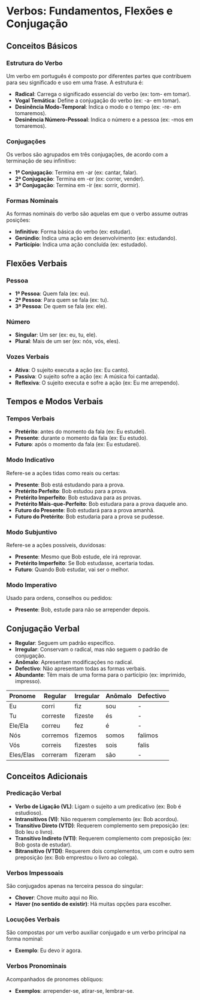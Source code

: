 
# Verbos: Fundamentos, Flexões e Conjugação

## Conceitos Básicos

### Estrutura do Verbo

Um verbo em português é composto por diferentes partes que contribuem para seu significado e uso em uma frase. A estrutura é:

-   **Radical**: Carrega o significado essencial do verbo (ex: tom- em tomar).
-   **Vogal Temática**: Define a conjugação do verbo (ex: -a- em tomar).
-   **Desinência Modo-Temporal**: Indica o modo e o tempo (ex: -re- em tomaremos).
-   **Desinência Número-Pessoal**: Indica o número e a pessoa  (ex: -mos em tomaremos).

### Conjugações

Os verbos são agrupados em três conjugações, de acordo com a terminação de seu infinitivo:

-   **1ª Conjugação**: Termina em -ar (ex: cantar, falar).
-   **2ª Conjugação**: Termina em -er (ex: correr, vender).
-   **3ª Conjugação**: Termina em -ir (ex: sorrir, dormir).

### Formas Nominais

As formas nominais do verbo são aquelas em que o verbo assume outras posições:

-   **Infinitivo**: Forma básica do verbo (ex: estudar).
-   **Gerúndio**: Indica uma ação em desenvolvimento (ex: estudando).
-   **Particípio**: Indica uma ação concluída (ex: estudado).

## Flexões Verbais

### Pessoa

-   **1ª Pessoa**: Quem fala (ex: eu).
-   **2ª Pessoa**: Para quem se fala (ex: tu).
-   **3ª Pessoa**: De quem se fala (ex: ele).

### Número

-   **Singular**: Um ser (ex: eu, tu, ele).
-   **Plural**: Mais de um ser (ex: nós, vós, eles).

### Vozes Verbais

-   **Ativa**: O sujeito executa a ação (ex: Eu canto).
-   **Passiva**: O sujeito sofre a ação (ex: A música foi cantada).
-   **Reflexiva**: O sujeito executa e sofre a ação (ex: Eu me arrependo).

## Tempos e Modos Verbais

### Tempos Verbais
- **Pretérito**: antes do momento da fala (ex: Eu estudei).
- **Presente**: durante o momento da fala (ex: Eu estudo).
- **Futuro**: após o momento da fala (ex: Eu estudarei).

### Modo Indicativo

Refere-se a ações tidas como reais ou certas:

-   **Presente**: Bob está estudando para a prova.
-   **Pretérito Perfeito**: Bob estudou para a prova.
-   **Pretérito Imperfeito**: Bob estudava para as provas.
-   **Pretérito Mais-que-Perfeito**: Bob estudara para a prova daquele ano.
-   **Futuro do Presente**: Bob estudará para a prova amanhã.
-   **Futuro do Pretérito**: Bob estudaria para a prova se pudesse.

### Modo Subjuntivo

Refere-se a ações possíveis, duvidosas:

-   **Presente**: Mesmo que Bob estude, ele irá reprovar.
-   **Pretérito Imperfeito**: Se Bob estudasse, acertaria todas.
-   **Futuro**: Quando Bob estudar, vai ser o melhor.

### Modo Imperativo

Usado para ordens, conselhos ou pedidos:

-   **Presente**: Bob, estude para não se arrepender depois.

## Conjugação Verbal

- **Regular**: Seguem um padrão específico.
- **Irregular**: Conservam o radical, mas não seguem o padrão de conjugação.
- **Anômalo**: Apresentam modificações no radical.
- **Defectivo**: Não apresentam todas as formas verbais.
- **Abundante**: Têm mais de uma forma para o particípio (ex: imprimido, impresso).

Pronome   |Regular   |Irregular |Anômalo |Defectivo
----------|----------|----------|--------|----------
Eu        |corri     |fiz       |sou     |-
Tu        |correste  |fizeste   |és      |-
Ele/Ela   |correu    |fez       |é       |-
Nós       |corremos  |fizemos   |somos   |falimos
Vós       |correis   |fizestes  |sois    |falis
Eles/Elas | correram |fizeram   |são     |-


## Conceitos Adicionais

### Predicação Verbal

-   **Verbo de Ligação (VL)**: Ligam o sujeito a um predicativo (ex: Bob é estudioso).
-   **Intransitivos (VI)**: Não requerem complemento (ex: Bob acordou).
-   **Transitivo Direto (VTD)**: Requerem complemento sem preposição (ex: Bob leu o livro).
-   **Transitivo Indireto (VTI)**: Requerem complemento com preposição (ex: Bob gosta de estudar).
-   **Bitransitivo (VTDI)**: Requerem dois complementos, um com e outro sem preposição (ex: Bob emprestou o livro ao colega).

### Verbos Impessoais

São conjugados apenas na terceira pessoa do singular:

-   **Chover**: Chove muito aqui no Rio.
-   **Haver (no sentido de existir)**: Há muitas opções para escolher.

### Locuções Verbais

São compostas por um verbo auxiliar conjugado e um verbo principal na forma nominal:

-   **Exemplo**: Eu devo ir agora.

### Verbos Pronominais

Acompanhados de pronomes oblíquos:

-   **Exemplos**: arrepender-se, atirar-se, lembrar-se.
